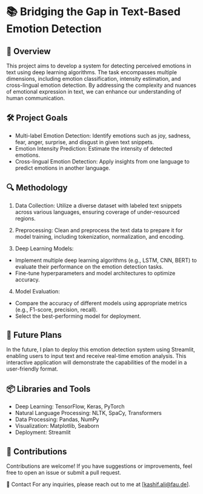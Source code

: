 # 📚 Bridging the Gap in Text-Based Emotion Detection
## 📖 Overview
This project aims to develop a system for detecting perceived emotions in text using deep learning algorithms. The task encompasses multiple dimensions, including emotion classification, intensity estimation, and cross-lingual emotion detection. By addressing the complexity and nuances of emotional expression in text, we can enhance our understanding of human communication.

## 🛠️ Project Goals
* Multi-label Emotion Detection: Identify emotions such as joy, sadness, fear, anger, surprise, and disgust in given text snippets.
* Emotion Intensity Prediction: Estimate the intensity of detected emotions.
* Cross-lingual Emotion Detection: Apply insights from one language to predict emotions in another language.
## 🔍 Methodology
1. Data Collection: Utilize a diverse dataset with labeled text snippets across various languages, ensuring coverage of under-resourced regions.

2. Preprocessing: Clean and preprocess the text data to prepare it for model training, including tokenization, normalization, and encoding.

3. Deep Learning Models:

* Implement multiple deep learning algorithms (e.g., LSTM, CNN, BERT) to evaluate their performance on the emotion detection tasks.
* Fine-tune hyperparameters and model architectures to optimize accuracy.
4. Model Evaluation:

* Compare the accuracy of different models using appropriate metrics (e.g., F1-score, precision, recall).
* Select the best-performing model for deployment.
## 🚀 Future Plans
In the future, I plan to deploy this emotion detection system using Streamlit, enabling users to input text and receive real-time emotion analysis. This interactive application will demonstrate the capabilities of the model in a user-friendly format.

## 📦 Libraries and Tools
* Deep Learning: TensorFlow, Keras, PyTorch
* Natural Language Processing: NLTK, SpaCy, Transformers
* Data Processing: Pandas, NumPy
* Visualization: Matplotlib, Seaborn
* Deployment: Streamlit
## 🙌 Contributions
Contributions are welcome! If you have suggestions or improvements, feel free to open an issue or submit a pull request.

📧 Contact
For any inquiries, please reach out to me at [kashif.ali@fau.de].
